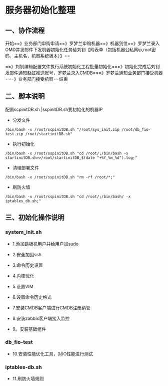 # 服务器初始化整理

## 一、协作流程

开始==》业务部门申购申请==》罗梦兰申购机器==》机器到位==》罗梦兰录入OMD并发邮件下发机器初始化任务给刘钊【附表单（包括机器公私网ip,root密码，主机名，机器系统版本）】==

==》刘钊编辑配置文件执行系统初始化工程批量初始化===》初始化完成后刘钊发邮件通知赵虹推送账号，罗梦兰录入CMDB===》罗梦兰通知业务部门接受机器===》业务部门接受机器==结束

## 二、脚本说明

配置scpinitDB.sh |sspinitDB.sh要初始化的机器IP

- 分发文件

```
/bin/bash -x /root/scpinitDB.sh "/root/sys_init.zip /root/db_fio-test.zip /root/startinitDB.sh"
```

- 执行初始化

```
/bin/bash -x /root/sspinitDB.sh "cd /root/;/bin/bash -x startinitDB.sh>>/root/startinitDB_$(date "+%Y_%m_%d").log;"
```


- 清理部署文件

```
/bin/bash -x /root/sspinitDB.sh "rm -rf /root/*;"
```


- 刷防火墙

```
/bin/bash -x /root/sspinitDB.sh "cd /root/;/bin/bash/ -x iptables_db.sh;"
```


## 三、初始化操作说明

### system_init.sh 

- 1.添加跳板机用户并给用户加sudo

- 2.安全加固ssh

- 3.命令历史设置

- 4.内核优化

- 5.设置VIM

- 6.设置命令历史格式

- 7.安装CMDB客户端进行CMDB注册纳管

- 8.安装zabbix客户端接入监控

- 9。安装基础组件


### db_fio-test

- 10.安装性能优化工具，对IO性能进行测试

### iptables-db.sh

- 11.刷防火墙规则
